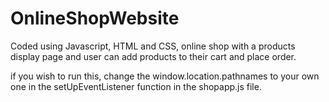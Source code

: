 # OnlineShopWebsite
Coded using Javascript, HTML and CSS, online shop with a products display page and user can add products to their cart and place order.

if you wish to run this, change the window.location.pathnames to your own one in the setUpEventListener function in the shopapp.js file.
